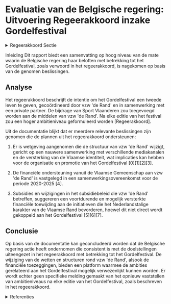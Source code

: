 # Evaluatie van de Belgische regering: Uitvoering Regeerakkoord inzake Gordelfestival

<details>
        <summary>Regeerakkoord Sectie </summary>
        <p>6.3.8 Gordelfestival Het Gordelfestival kreeg een tweede leven. Vzw ‘de Rand’ coördineert de organisatie van het Gordelfestival in samenwerking met een privé-partner om zo even feestelijk en sportief als zelfbewust en complexloos het groene en Vlaamse karakter van de Rand in de verf te zetten. De financiële bijdrage van Sport Vlaanderen wordt toegevoegd aan de middelen van vzw ‘de Rand’. We formuleren na elke editie een nieuw ambitieniveau voor het volgende Gordelfestival, op gebied van deelnemers, deelnemende randge-meenten en deelnemende faciliteitengemeenten. </p>
        </details> 

Inleiding
Dit rapport biedt een samenvatting op hoog niveau van de mate waarin de Belgische regering haar beloften met betrekking tot het Gordelfestival, zoals verwoord in het regeerakkoord, is nagekomen op basis van de genomen beslissingen.

## Analyse
Het regeerakkoord beschrijft de intentie om het Gordelfestival een tweede leven te geven, gecoördineerd door vzw 'de Rand' en in samenwerking met een private partner. De bijdrage van Sport Vlaanderen zou toegevoegd worden aan de middelen van vzw 'de Rand'. Na elke editie van het festival zou een hoger ambitieniveau geformuleerd worden [Regeerakkoord].

Uit de documentatie blijkt dat er meerdere relevante beslissingen zijn genomen die de plannen uit het regeerakkoord ondersteunen:

1. Er is wetgeving aangenomen die de structuur van vzw 'de Rand' wijzigt, gericht op een nauwere samenwerking met verschillende mediakanalen en de versterking van de Vlaamse identiteit, wat implicaties kan hebben voor de organisatie en promotie van het Gordelfestival \[0\]\[1\]\[2\]\[3\].
   
2. De financiële ondersteuning vanuit de Vlaamse Gemeenschap aan vzw 'de Rand' is vastgelegd in een samenwerkingsovereenkomst voor de periode 2020-2025 \[4\].

3. Subsidies en wijzigingen in het subsidiebeleid die vzw 'de Rand' betreffen, suggereren een voortdurende en mogelijk versterkte financiële toewijding aan de initiatieven die het Nederlandstalige karakter van de Vlaamse Rand bevorderen, hoewel dit niet direct wordt gekoppeld aan het Gordelfestival \[5\]\[6\]\[7\].

## Conclusie
Op basis van de documentatie kan geconcludeerd worden dat de Belgische regering actie heeft ondernomen die consistent is met de doelstellingen uiteengezet in het regeerakkoord met betrekking tot het Gordelfestival. De wijziging van de wetten en structuren rond vzw 'de Rand', alsook de financiële toezeggingen, bieden een platform waarmee de ambities gerelateerd aan het Gordelfestival mogelijk verwezenlijkt kunnen worden. Er wordt echter geen specifieke melding gemaakt van het opnieuw vaststellen van ambitieniveaus na elke editie van het Gordelfestival, zoals beschreven in het regeerakkoord.

<details>
        <summary> Referenties</summary>
        **[\[0\]](http://themis.vlaanderen.be/id/resource/c9a84390-4928-11ec-94bb-99a9d1e168fe)** : **(2020-06-26)** vzw de Rand: wijziging omvormingsdecreet Voorontwerp van decreet tot wijziging van het decreet van 7 mei 2004 houdende omvorming van de v.z.w. “de Rand” tot een privaatrechtelijk vormgegeven extern ve... 

**[\[1\]](http://themis.vlaanderen.be/id/resource/a9a0e990-4927-11ec-94bb-99a9d1e168fe)** : **(2020-09-04)** vzw de Rand: wijziging omvormingsdecreet Voorontwerp van decreet tot wijziging van het decreet van 7 mei 2004 houdende omvorming van de v.z.w. “de Rand” tot een privaatrechtelijk vormgegeven extern ve... 

**[\[2\]](http://themis.vlaanderen.be/id/resource/d50d3ae0-8a7a-11ec-b92e-970acd8c80b9)** : **(2020-10-30)** Omvorming vzw de Rand Ontwerpdecreet tot wijziging van het decreet van 7 mei 2004 houdende omvorming van de v.z.w. “de Rand” tot een privaatrechtelijk vormgegeven extern verzelfstandigd agentschap en ... 

**[\[3\]](http://themis.vlaanderen.be/id/resource/d6c27040-4924-11ec-94bb-99a9d1e168fe)** : **(2021-02-26)** Wijzigingsdecreet omvorming vzw de Rand tot een privaatrechtelijk vormgegeven extern verzelfstandigd agentschap Bekrachtiging en afkondiging van het decreet tot wijziging van het decreet van 7 mei 200... 

**[\[4\]](http://themis.vlaanderen.be/id/resource/558dd240-4928-11ec-94bb-99a9d1e168fe)** : **(2020-07-10)** Samenwerkingsovereenkomst 2020-2025 tussen Vlaamse Gemeenschap, provincie Vlaams-Brabant en vzw ‘de Rand’ Ontwerp van samenwerkingsovereenkomst tussen de Vlaamse Gemeenschap, de provincie Vlaams-Braba... 

**[\[5\]](http://themis.vlaanderen.be/id/nieuwsbrief-info/63A175C9DBF1CAE811022093)** : **(2022-12-23)** Subsidie lokale besturen, vzw De Rand en Vlaamse Gemeenschapscommissie project ‘Plan Samenleven’: wijzigingsbesluit Ontwerpbesluit van de Vlaamse Regering tot wijziging van het besluit van de Vlaamse ... 

**[\[6\]](http://themis.vlaanderen.be/id/nieuwsbericht/650A9C783605E1AC863BFA21)** : **(2023-09-22)** Subsidies Vlaamse lokale besturen, vzw de Rand en de Vlaamse Gemeenschapscommissie voor project 'Ondersteuning van lokale besturen in het kader van samenleven in diversiteit: Plan Samenleven' Ontwerpb... 

**[\[7\]](http://themis.vlaanderen.be/id/nieuwsbrief-info/632977815CD4B179BD8710E3)** : **(2022-09-23)** Subsidies Vlaamse lokale besturen, vzw de Rand en Vlaamse Gemeenschapscommissie voor Plan Samenleven Ontwerpbesluit van de Vlaamse Regering tot de verdeling en toekenning van projectsubsidies aan de V... 
        </details> 

